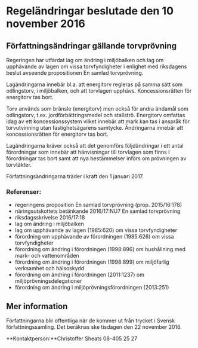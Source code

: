 # Regeländringar beslutade den 10 november 2016

## Författningsändringar gällande torvprövning

Regeringen har utfärdat lag om ändring i miljöbalken och lag om upphävande av lagen om vissa torvfyndigheter i enlighet med riksdagens beslut avseende propositionen En samlad torvprövning.

Lagändringarna innebär bl.a. att energitorv regleras på samma sätt som odlingstorv, i miljöbalken, och att torvlagen upphävs. Koncessionsrätten för energitorv tas bort.

Torv används som bränsle (energitorv) men också för andra ändamål som odlingstorv, t.ex. jordförbättringsmedel och stallströ. Energitorv omfattas idag av ett koncessionssystem vilket innebär att mark kan tas i anspråk för torvutvinning utan fastighetsägarens samtycke. Ändringarna innebär att koncessionsrätten för energitorv tas bort.

Lagändringarna kräver också att det genomförs följdändringar i ett antal förordningar som innebär att hänvisningar till torvlagen som finns i förordningar tas bort samt att nya bestämmelser införs om prövningen av torvtäkter.

Författningsändringarna träder i kraft den 1 januari 2017\.

### Referenser:

* regeringens proposition En samlad torvprövning (prop. 2015/16:178\)
* näringsutskottets betänkande 2016/17:NU7 En samlad torvprövning
* riksdagsskrivelse 2016/17:18
* lag om ändring i miljöbalken
* lag om upphävande av lagen (1985:620\) om vissa torvfyndigheter
* förordning om upphävande av förordningen (1985:626\) om vissa torvfyndigheter
* förordning om ändring i förordningen (1998:896\) om hushållning med mark\- och vattenområden
* förordning om ändring i förordningen (1998:899\) om miljöfarlig verksamhet och hälsoskydd
* förordning om ändring i förordningen (2011:1237\) om miljöprövningsdelegationer
* förordning om ändring i miljöprövningsförordningen (2013:251\)

## Mer information

Författningarna blir offentliga när de kommer ut från trycket i Svensk författningssamling. Det beräknas ske tisdagen den 22 november 2016\.

**Kontaktperson:**Christoffer Sheats 08\-405 25 27
